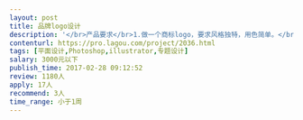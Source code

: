 ```yaml
---                
layout: post       
title: 品牌logo设计           
description: '</br>产品要求</br>1.做一个商标logo，要求风格独特，用色简单。</br>2.logo能体现商品特性。</br>3.logo不能和网上同类产品相似。</br>用人要求</br>1.一年以上平面设计经验。</br>'     
contenturl: https://pro.lagou.com/project/2036.html      
tags: [平面设计,Photoshop,illustrator,专题设计]            
salary: 3000元以下          
publish_time: 2017-02-28 09:12:52         
review: 1180人                   
apply: 17人                   
recommend: 3人                   
time_range: 小于1周              
---                 
```

